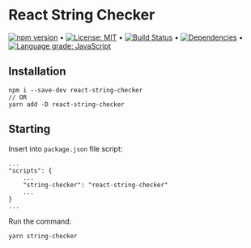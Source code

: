 # React String Checker

[![npm version](https://badge.fury.io/js/react-string-checker.svg)](https://badge.fury.io/js/react-string-checker) &bull; [![License: MIT](https://img.shields.io/badge/License-MIT-yellow.svg)](https://github.com/andrelmlins/react-string-checker/blob/master/LICENSE) &bull; [![Build Status](https://travis-ci.com/andrelmlins/react-string-checker.svg?branch=master)](https://travis-ci.com/andrelmlins/react-string-checker) &bull; [![Dependencies](https://david-dm.org/andrelmlins/react-string-checker.svg)](https://david-dm.org/andrelmlins/react-string-checker) &bull; [![Language grade: JavaScript](https://img.shields.io/lgtm/grade/javascript/g/andrelmlins/react-string-checker.svg?logo=lgtm&logoWidth=18)](https://lgtm.com/projects/g/andrelmlins/react-string-checker/context:javascript)

## Installation

```
npm i --save-dev react-string-checker
// OR
yarn add -D react-string-checker
```

## Starting

Insert into `package.json` file script:

```
...
"scripts": {
    ...
    "string-checker": "react-string-checker"
    ...
}
...
```

Run the command:

```
yarn string-checker
```
